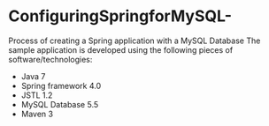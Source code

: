 # ConfiguringSpringforMySQL-
Process of creating a Spring application with a MySQL Database
The sample application is developed using the following pieces of software/technologies:
- Java 7
- Spring framework 4.0
- JSTL 1.2
- MySQL Database 5.5
- Maven 3
